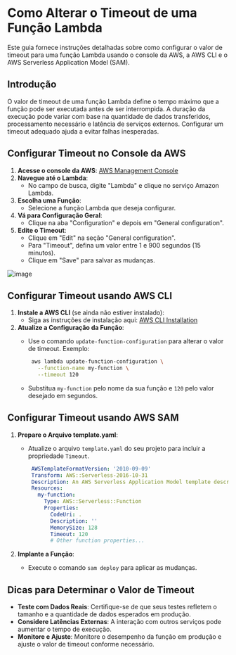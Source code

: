 # Como Alterar o Timeout de uma Função Lambda

Este guia fornece instruções detalhadas sobre como configurar o valor de timeout para uma função Lambda usando o console da AWS, a AWS CLI e o AWS Serverless Application Model (SAM).

## Introdução

O valor de timeout de uma função Lambda define o tempo máximo que a função pode ser executada antes de ser interrompida. A duração da execução pode variar com base na quantidade de dados transferidos, processamento necessário e latência de serviços externos. Configurar um timeout adequado ajuda a evitar falhas inesperadas.

## Configurar Timeout no Console da AWS

1. **Acesse o console da AWS**: [AWS Management Console](https://aws.amazon.com/console/)
2. **Navegue até o Lambda**:
   - No campo de busca, digite "Lambda" e clique no serviço Amazon Lambda.
3. **Escolha uma Função**:
   - Selecione a função Lambda que deseja configurar.
4. **Vá para Configuração Geral**:
   - Clique na aba "Configuration" e depois em "General configuration".
5. **Edite o Timeout**:
   - Clique em "Edit" na seção "General configuration".
   - Para "Timeout", defina um valor entre 1 e 900 segundos (15 minutos).
   - Clique em "Save" para salvar as mudanças.

![image](https://github.com/rafael-torres-nantes/Utils-ToolBox/assets/58231791/869004dc-b865-4c12-8874-b05555c40534)

## Configurar Timeout usando AWS CLI

1. **Instale a AWS CLI** (se ainda não estiver instalado):
   - Siga as instruções de instalação aqui: [AWS CLI Installation](https://docs.aws.amazon.com/cli/latest/userguide/install-cliv2.html)
2. **Atualize a Configuração da Função**:
   - Use o comando `update-function-configuration` para alterar o valor de timeout. Exemplo:

     ```bash
      aws lambda update-function-configuration \
        --function-name my-function \
        --timeout 120
     ```

   - Substitua `my-function` pelo nome da sua função e `120` pelo valor desejado em segundos.

## Configurar Timeout usando AWS SAM

1. **Prepare o Arquivo template.yaml**:
   - Atualize o arquivo `template.yaml` do seu projeto para incluir a propriedade `Timeout`.

     ```yaml
      AWSTemplateFormatVersion: '2010-09-09'
      Transform: AWS::Serverless-2016-10-31
      Description: An AWS Serverless Application Model template describing your function.
      Resources:
        my-function:
          Type: AWS::Serverless::Function
          Properties:
            CodeUri: .
            Description: ''
            MemorySize: 128
            Timeout: 120
            # Other function properties...
     ```

2. **Implante a Função**:
   - Execute o comando `sam deploy` para aplicar as mudanças.

## Dicas para Determinar o Valor de Timeout

- **Teste com Dados Reais**: Certifique-se de que seus testes refletem o tamanho e a quantidade de dados esperados em produção.
- **Considere Latências Externas**: A interação com outros serviços pode aumentar o tempo de execução.
- **Monitore e Ajuste**: Monitore o desempenho da função em produção e ajuste o valor de timeout conforme necessário.
